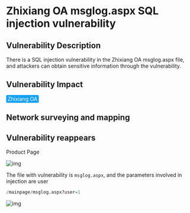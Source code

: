 # Zhixiang OA msglog.aspx SQL injection vulnerability

## Vulnerability Description

There is a SQL injection vulnerability in the Zhixiang OA msglog.aspx file, and attackers can obtain sensitive information through the vulnerability.

## Vulnerability Impact

<span style="background-color:rgb(18, 160, 255); padding: 2px 4px; border-radius: 3px; color: white;">Zhixiang OA </span>

## Network surveying and mapping



## Vulnerability reappears

Product Page

![img](https://raw.githubusercontent.com/PeiQi0/PeiQi-WIKI-Book/refs/heads/main/docs/.vuepress/../.vuepress/public/img/1631324925929-fd15dc5d-cf9b-40d0-bd7d-b663b3f7a5c7.png)

The file with vulnerability is `msglog.aspx`, and the parameters involved in injection are user

```python
/mainpage/msglog.aspx?user=1
```

![img](https://raw.githubusercontent.com/PeiQi0/PeiQi-WIKI-Book/refs/heads/main/docs/.vuepress/../.vuepress/public/img/1631325086420-5f224861-97a8-40e2-84fa-f7cad4ee705c.png)